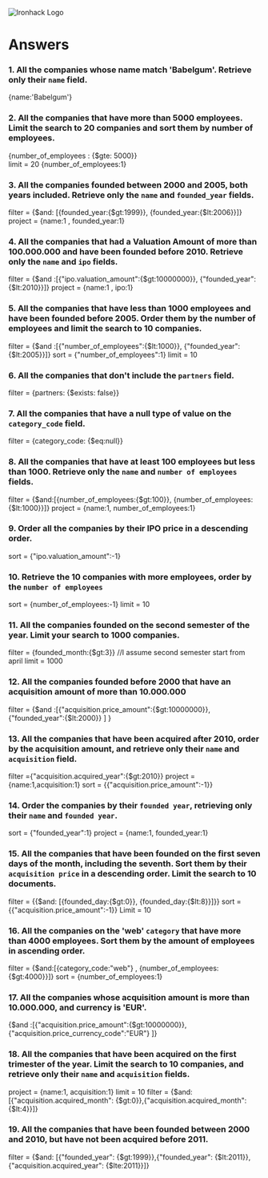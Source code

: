 ![Ironhack Logo](https://i.imgur.com/1QgrNNw.png)

# Answers
### 1. All the companies whose name match 'Babelgum'. Retrieve only their `name` field.
{name:'Babelgum'}

### 2. All the companies that have more than 5000 employees. Limit the search to 20 companies and sort them by **number of employees**.
{number_of_employees : {$gte: 5000}}  
limit = 20 
{number_of_employees:1}

### 3. All the companies founded between 2000 and 2005, both years included. Retrieve only the `name` and `founded_year` fields.
filter = {$and: [{founded_year:{$gt:1999}}, {founded_year:{$lt:2006}}]}
project = {name:1 , founded_year:1}

### 4. All the companies that had a Valuation Amount of more than 100.000.000 and have been founded before 2010. Retrieve only the `name` and `ipo` fields.
filter = {$and :[{"ipo.valuation_amount":{$gt:10000000}}, {"founded_year":{$lt:2010}}]}
project = {name:1 , ipo:1}

### 5. All the companies that have less than 1000 employees and have been founded before 2005. Order them by the number of employees and limit the search to 10 companies.
filter = {$and :[{"number_of_employees":{$lt:1000}}, {"founded_year":{$lt:2005}}]}
sort = {"number_of_employees":1}
limit = 10

### 6. All the companies that don't include the `partners` field.
filter = {partners: {$exists: false}}

### 7. All the companies that have a null type of value on the `category_code` field.
filter = {category_code: {$eq:null}}

### 8. All the companies that have at least 100 employees but less than 1000. Retrieve only the `name` and `number of employees` fields.
filter = {$and:[{number_of_employees:{$gt:100}}, {number_of_employees:{$lt:1000}}]}
project = {name:1, number_of_employees:1}


### 9. Order all the companies by their IPO price in a descending order.
sort = {"ipo.valuation_amount":-1}

### 10. Retrieve the 10 companies with more employees, order by the `number of employees`
sort =  {number_of_employees:-1}
limit = 10

### 11. All the companies founded on the second semester of the year. Limit your search to 1000 companies.
filter = {founded_month:{$gt:3}} //I assume second semester start from april
limit = 1000

### 12. All the companies founded before 2000 that have an acquisition amount of more than 10.000.000
filter = {$and :[{"acquisition.price_amount":{$gt:10000000}}, {"founded_year":{$lt:2000}} ] }

### 13. All the companies that have been acquired after 2010, order by the acquisition amount, and retrieve only their `name` and `acquisition` field.
filter ={"acquisition.acquired_year":{$gt:2010}}
project = {name:1,acquisition:1}
sort = {{"acquisition.price_amount":-1}}

### 14. Order the companies by their `founded year`, retrieving only their `name` and `founded year`.
sort = {"founded_year":1}
project = {name:1, founded_year:1}

### 15. All the companies that have been founded on the first seven days of the month, including the seventh. Sort them by their `acquisition price` in a descending order. Limit the search to 10 documents.
filter = {{$and: [{founded_day:{$gt:0}}, {founded_day:{$lt:8}}]}}
sort = {{"acquisition.price_amount":-1}}
Limit = 10

### 16. All the companies on the 'web' `category` that have more than 4000 employees. Sort them by the amount of employees in ascending order.
filter = {$and:[{category_code:"web"} , {number_of_employees:{$gt:4000}}]}
sort = {number_of_employees:1}

### 17. All the companies whose acquisition amount is more than 10.000.000, and currency is 'EUR'.
{$and :[{"acquisition.price_amount":{$gt:10000000}}, {"acquisition.price_currency_code":"EUR"} ]}

### 18. All the companies that have been acquired on the first trimester of the year. Limit the search to 10 companies, and retrieve only their `name` and `acquisition` fields.
project = {name:1, acquisition:1}
limit = 10 
filter =  {$and: [{"acquisition.acquired_month": {$gt:0}},{"acquisition.acquired_month": {$lt:4}}]}

### 19. All the companies that have been founded between 2000 and 2010, but have not been acquired before 2011.
filter =  {$and: [{"founded_year": {$gt:1999}},{"founded_year": {$lt:2011}},{"acquisition.acquired_year": {$lte:2011}}]}